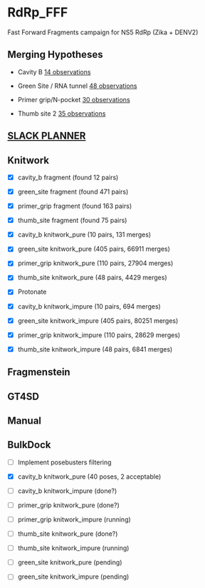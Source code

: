 # RdRp_FFF
Fast Forward Fragments campaign for NS5 RdRp (Zika + DENV2)

## Merging Hypotheses

- Cavity B [14 observations](https://fragalysis.diamond.ac.uk/viewer/react/projects/144/137)

- Green Site / RNA tunnel [48 observations](https://fragalysis.diamond.ac.uk/viewer/react/projects/140/133)

- Primer grip/N-pocket [30 observations](https://fragalysis.diamond.ac.uk/viewer/react/projects/141/134)

- Thumb site 2 [35 observations](https://fragalysis.diamond.ac.uk/viewer/react/projects/143/136)

## [SLACK PLANNER](https://xchem-workspace.slack.com/lists/T01MX6021AR/F07SNQ7N7QD)

## Knitwork

- [x] cavity_b fragment (found 12 pairs)
- [x] green_site fragment (found 471 pairs)
- [x] primer_grip fragment (found 163 pairs)
- [x] thumb_site fragment (found 75 pairs)

- [x] cavity_b knitwork_pure (10 pairs, 131 merges)
- [x] green_site knitwork_pure (405 pairs, 66911 merges)
- [x] primer_grip knitwork_pure (110 pairs, 27904 merges)
- [x] thumb_site knitwork_pure (48 pairs, 4429 merges)

- [x] Protonate

- [x] cavity_b knitwork_impure (10 pairs, 694 merges)
- [x] green_site knitwork_impure (405 pairs, 80251 merges)
- [x] primer_grip knitwork_impure (110 pairs, 28629 merges)
- [x] thumb_site knitwork_impure (48 pairs, 6841 merges)

## Fragmenstein

## GT4SD

## Manual

## BulkDock

- [ ] Implement posebusters filtering

- [x] cavity_b knitwork_pure (40 poses, 2 acceptable)
- [ ] cavity_b knitwork_impure (done?)
- [ ] primer_grip knitwork_pure (done?)
- [ ] primer_grip knitwork_impure (running)
- [ ] thumb_site knitwork_pure (done?)
- [ ] thumb_site knitwork_impure (running)
- [ ] green_site knitwork_pure (pending)
- [ ] green_site knitwork_impure (pending)
